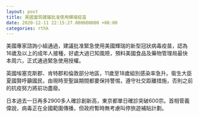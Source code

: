 ```yaml
---
layout: post
title: 美國當局建議批准使用輝端疫苗
date: 2020-12-11 22:15:27.000000000 +08:00
categories: rthk
---
```


美國專家諮詢小組通過，建議批准緊急使用美國輝瑞的新型冠狀病毒疫苗，認為16歲及以上的成年人接種，好處大過已知風險，預料美國食品及藥物管理局最快本周六，正式通過緊急使用授權。

英國埃塞克斯郡、肯特郡和倫敦部分地區，11歲至18歲組別感染率急升。衛生大臣夏國賢呼籲國民，由現時至聖誕期間都要保持警惕，遵守社交距離措施，否則之前的抗疫努力將前功盡廢。

日本過去一日再多2900多人確診創新高，東京都單日確診突破600宗。首相菅義偉說，病毒正在全國範圍傳播，但政府暫時無考慮叫停旅遊補貼計劃。
